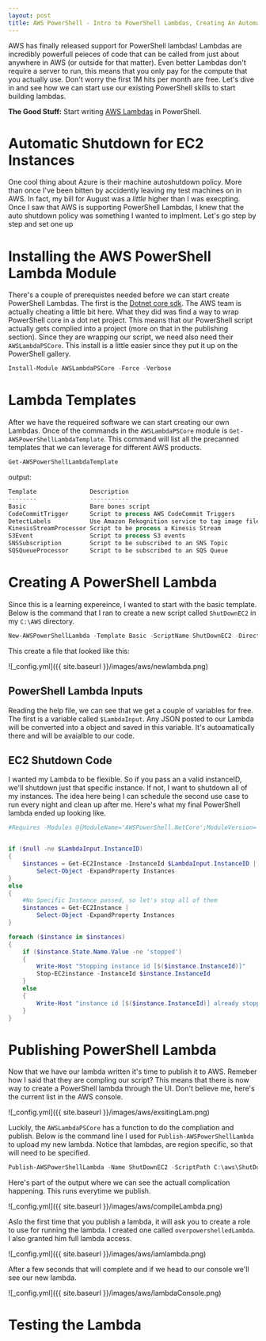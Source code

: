 ```yaml
---
layout: post
title: AWS PowerShell - Intro to PowerShell Lambdas, Creating An Automatic Shutdown Policy for EC2 Instances
---
```


AWS has finally released support for PowerShell lambdas!
Lambdas are incredibly powerfull peieces of code that can be called from just about anywhere in AWS (or outside for that matter).
Even better Lambdas don't require a server to run, this means that you only pay for the compute that you actually use.
Don't worry the first 1M hits per month are free.
Let's dive in and see how we can start use our existing PowerShell skills to start building lambdas.

**The Good Stuff:**
Start writing [AWS Lambdas](https://aws.amazon.com/lambda/) in PowerShell.

<!-- more -->

# Automatic Shutdown for EC2 Instances

One cool thing about Azure is their machine autoshutdown policy.
More than once I've been bitten by accidently leaving my test machines on in AWS.
In fact, my bill for August was a *little* higher than I was execpting.
Once I saw that AWS is supporting PowerShell Lambdas, I knew that the auto shutdown policy was something I wanted to implment.
Let's go step by step and set one up


# Installing the AWS PowerShell Lambda Module
There's a couple of prerequistes needed before we can start create PowerShell Lambdas.
The first is the [Dotnet core sdk](https://www.microsoft.com/net/download).
The AWS team is actually cheating a little bit here.
What they did was find a way to wrap PowerShell core in a dot net project.
This means that our PowerShell script actually gets complied into a project (more on that in the publishing section).
Since they are wrapping our script, we need also need their ```AWSLambdaPSCore```.
This install is a little easier since they put it up on the PowerShell gallery.

```powershell
Install-Module AWSLambdaPSCore -Force -Verbose
```

# Lambda Templates

After we have the requeired software we can start creating our own Lambdas.
Once of the commands in the ```AWSLambdaPSCore``` module is ```Get-AWSPowerShellLambdaTemplate```.
This command will list all the precanned templates that we can leverage for different AWS products.

```powershell
Get-AWSPowerShellLambdaTemplate
```

output:

```powershell
Template               Description
--------               -----------
Basic                  Bare bones script
CodeCommitTrigger      Script to process AWS CodeCommit Triggers
DetectLabels           Use Amazon Rekognition service to tag image files in S3 with detected labels.
KinesisStreamProcessor Script to be process a Kinesis Stream
S3Event                Script to process S3 events
SNSSubscription        Script to be subscribed to an SNS Topic
SQSQueueProcessor      Script to be subscribed to an SQS Queue
```


# Creating A PowerShell Lambda

Since this is a learning expereince, I wanted to start with the basic template.
Below is the command that I ran to create a new script called ```ShutDownEC2``` in my ```C:\AWS``` directory.

```powershell
New-AWSPowerShellLambda -Template Basic -ScriptName ShutDownEC2 -Directory C:\aws\
```

This create a file that looked like this:

![_config.yml]({{ site.baseurl }}/images/aws/newlambda.png)

## PowerShell Lambda Inputs

Reading the help file, we can see that we get a couple of variables for free.
The first is a variable called ```$LambdaInput```.
Any JSON posted to our Lambda will be converted into a object and saved in this variable.
It's autoamatically there and will be avaialble to our code.

## EC2 Shutdown Code

I wanted my Lambda to be flexible.
So if you pass an a valid instanceID, we'll shutdown just that specific instance.
If not, I want to shutdown all of my instances.
The idea here being I can schedule the second use case to run every night and clean up after me.
Here's what my final PowerShell lambda ended up looking like.

```powershell
#Requires -Modules @{ModuleName='AWSPowerShell.NetCore';ModuleVersion='3.3.313.0'}


if ($null -ne $LambdaInput.InstanceID)
{
    $instances = Get-EC2Instance -InstanceId $LambdaInput.InstanceID | 
        Select-Object -ExpandProperty Instances
}
else
{
    #No Specific Instance passed, so let's stop all of them
    $instances = Get-EC2Instance | 
        Select-Object -ExpandProperty Instances
}

foreach ($instance in $instances)
{
    if ($instance.State.Name.Value -ne 'stopped')
    {
        Write-Host "Stopping instance id [$($instance.InstanceId)]"
        Stop-EC2instance -InstanceId $instance.InstanceId
    }
    else
    {
        Write-Host "instance id [$($instance.InstanceId)] already stopped"
    }
}
```

# Publishing PowerShell Lambda

Now that we have our lambda written it's time to publish it to AWS.
Remeber how I said that they are compling our script?
This means that there is now way to create a PowerShell lambda through the UI.
Don't believe me, here's the current list in the AWS console.

![_config.yml]({{ site.baseurl }}/images/aws/exsitingLam.png)

Luckily, the ```AWSLambdaPSCore``` has a function to do the compliation and publish.
Below is the command line I used for ```Publish-AWSPowerShellLambda``` to upload my new lambda.
Notice that lambdas, are region specific, so that will need to be specified. 

```powershell
Publish-AWSPowerShellLambda -Name ShutDownEC2 -ScriptPath C:\aws\ShutDownEC2.ps1 -Region us-west-2 
```

Here's part of the output where we can see the actuall complication happening.
This runs everytime we publish.

![_config.yml]({{ site.baseurl }}/images/aws/compileLambda.png)


Aslo the first time that you publish a lambda, it will ask you to create a role to use for running the lambda.
I created one called ```overpowershelledLambda```.
I also granted him full lambda access.

![_config.yml]({{ site.baseurl }}/images/aws/iamlambda.png)

After a few seconds that will complete and if we head to our console we'll see our new lambda.

![_config.yml]({{ site.baseurl }}/images/aws/lambdaConsole.png)

# Testing the Lambda

